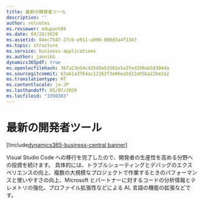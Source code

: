 ```yaml
---
title: 最新の開発者ツール
description: ''
author: relnotes
ms.reviewer: edupont04
ms.date: 04/28/2020
ms.assetid: 04ec7547-27cb-e911-a996-000d3a4f3343
ms.topic: structure
ms.service: business-applications
ms.author: jannikb
dynamics365pdf: true
ms.openlocfilehash: 36fa23e54c425d9a53301e5a3fed390ab5d384da
ms.sourcegitcommit: 63a61a3764ac12162f3e06ea5d22a05ba22be2a2
ms.translationtype: HT
ms.contentlocale: ja-JP
ms.lasthandoff: 05/07/2020
ms.locfileid: "3350383"
---
```

# <a name="modern-developer-tools"></a>最新の開発者ツール

[!include[dynamics365-business-central banner](../includes/dynamics365-business-central.md)]

<!--structure start-->
Visual Studio Code への移行を完了したので、開発者の生産性を高める分野への投資を続けます。 具体的には、トラブルシューティングとデバッグのエクスペリエンスの向上、複数の大規模なプロジェクトで作業するときのパフォーマンスと使いやすさの向上、Microsoft とパートナーに対するコードの分析情報とテレメトリの強化、プロファイル拡張性などによる AL 言語の機能の拡張などです。
<!--structure end-->



